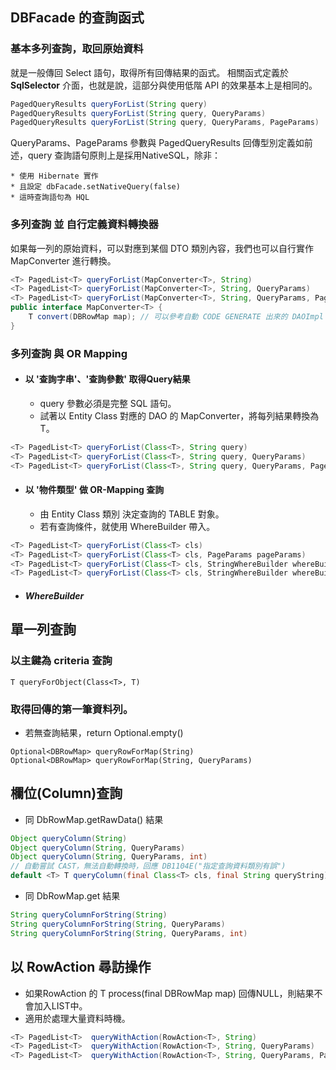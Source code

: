 ## DBFacade 的查詢函式

### 基本多列查詢，取回原始資料

就是一般傳回 Select 語句，取得所有回傳結果的函式。
相關函式定義於 **SqlSelector** 介面，也就是說，這部分與使用低階 API 的效果基本上是相同的。

``` java
PagedQueryResults queryForList(String query)
PagedQueryResults queryForList(String query, QueryParams)
PagedQueryResults queryForList(String query, QueryParams, PageParams)
```

QueryParams、PageParams 參數與 PagedQueryResults 回傳型別定義如前述，query 查詢語句原則上是採用NativeSQL，除非：

    * 使用 Hibernate 實作
    * 且設定 dbFacade.setNativeQuery(false)
    * 這時查詢語句為 HQL

### 多列查詢 並 自行定義資料轉換器

如果每一列的原始資料，可以對應到某個 DTO 類別內容，我們也可以自行實作 MapConverter 進行轉換。

``` java
<T> PagedList<T> queryForList(MapConverter<T>, String)
<T> PagedList<T> queryForList(MapConverter<T>, String, QueryParams)
<T> PagedList<T> queryForList(MapConverter<T>, String, QueryParams, PageParams)
public interface MapConverter<T> {
    T convert(DBRowMap map); // 可以參考自動 CODE GENERATE 出來的 DAOImpl 實作
}
```

### 多列查詢 與 OR Mapping

* #### 以 '查詢字串'、'查詢參數' 取得Query結果

  * query 參數必須是完整 SQL 語句。
  * 試著以 Entity Class 對應的 DAO 的 MapConverter，將每列結果轉換為 T。
``` java
<T> PagedList<T> queryForList(Class<T>, String query)
<T> PagedList<T> queryForList(Class<T>, String query, QueryParams)
<T> PagedList<T> queryForList(Class<T>, String query, QueryParams, PageParams)
```

* #### 以 '物件類型' 做 OR-Mapping 查詢

  * 由 Entity Class 類別 決定查詢的 TABLE 對象。
  * 若有查詢條件，就使用 WhereBuilder 帶入。
``` java
<T> PagedList<T> queryForList(Class<T> cls) 
<T> PagedList<T> queryForList(Class<T> cls, PageParams pageParams) 
<T> PagedList<T> queryForList(Class<T> cls, StringWhereBuilder whereBuilder) 
<T> PagedList<T> queryForList(Class<T> cls, StringWhereBuilder whereBuilder, PageParams pageParams);
```

* ##### WhereBuilder




## 單一列查詢

### 以主鍵為 criteria 查詢

```
T queryForObject(Class<T>, T)
```

### 取得回傳的第一筆資料列。

* 若無查詢結果，return Optional.empty()

```
Optional<DBRowMap> queryRowForMap(String)
Optional<DBRowMap> queryRowForMap(String, QueryParams)
```

## 欄位(Column)查詢


* 同 DbRowMap.getRawData() 結果

``` java
Object queryColumn(String)
Object queryColumn(String, QueryParams)
Object queryColumn(String, QueryParams, int)
// 自動嘗試 CAST，無法自動轉換時，回應 DB1104E("指定查詢資料類別有誤")
default <T> T queryColumn(final Class<T> cls, final String queryString) {
```

* 同 DbRowMap.get 結果

``` java
String queryColumnForString(String)
String queryColumnForString(String, QueryParams)
String queryColumnForString(String, QueryParams, int)
```


## 以 RowAction<T> 尋訪操作

* 如果RowAction 的 T process(final DBRowMap map) 回傳NULL，則結果不會加入LIST中。
* 適用於處理大量資料時機。

``` java
<T> PagedList<T>  queryWithAction(RowAction<T>, String)
<T> PagedList<T>  queryWithAction(RowAction<T>, String, QueryParams)
<T> PagedList<T>  queryWithAction(RowAction<T>, String, QueryParams, PageParams)
```





